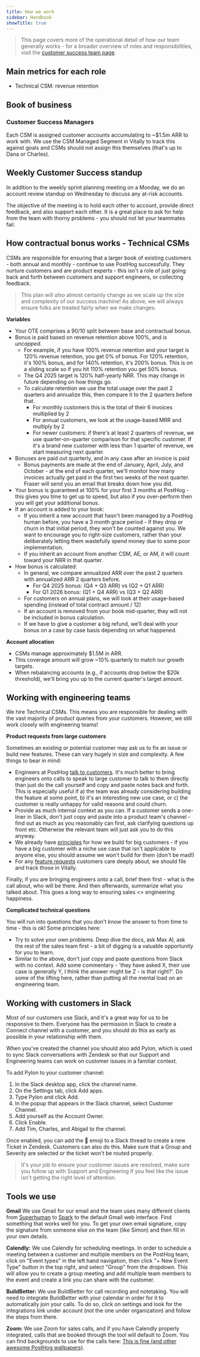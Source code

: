 ```yaml
---
title: How we work
sidebar: Handbook
showTitle: true
---
```


> This page covers more of the operational detail of how our team generally works - for a broader overview of roles and responsibilities, visit the [customer success team page](/handbook/cs-and-onboarding/customer-success).

## Main metrics for each role

- Technical CSM: revenue retention

## Book of business

### Customer Success Managers

Each CSM is assigned customer accounts accumulating to ~$1.5m ARR to work with.  We use the CSM Managed Segment in Vitally to track this against goals and CSMs should not assign this themselves (that's up to Dana or Charles).

## Weekly Customer Success standup

In addition to the weekly sprint planning meeting on a Monday, we do an account review standup on Wednesday to discuss any at-risk accounts.

The objective of the meeting is to hold each other to account, provide direct feedback, and also support each other. It is a great place to ask for help from the team with thorny problems - you should not let your teammates fail.

## How contractual bonus works - Technical CSMs

CSMs are responsible for ensuring that a larger book of existing customers - both annual and monthly - continue to use PostHog successfully. They nurture customers and are product experts - this isn't a role of just going back and forth between customers and support engineers, or collecting feedback.

> This plan will _also_ almost certainly change as we scale up the size and complexity of our success machine! As above, we will always ensure folks are treated fairly when we make changes.

**Variables**

- Your OTE comprises a 90/10 split between base and contractual bonus.
- Bonus is paid based on revenue retention above 100%, and is _uncapped_.
  - For example, if you have 100% revenue retention and your target is 120% revenue retention, you get 0% of bonus. For 120% retention, it's 100% bonus, and for 140% retention, it's 200% bonus. This is on a sliding scale so if you hit 110% retention you get 50% bonus.
  - The Q4 2025 target is 120% half-yearly NRR. This may change in future depending on how things go.
  - To calculate retention we use the total usage over the past 2 quarters and annualize this, then compare it to the 2 quarters before that.
    - For monthly customers this is the total of their 6 invoices multiplied by 2
    - For annual customers, we look at the usage-based MRR and multiply by 2
    - For newer customers: if there's at least 2 quarters of revenue, we use quarter-on-quarter comparison for that specific customer. If it's a brand new customer with less than 1 quarter of revenue, we start measuring next quarter.
- Bonuses are paid out quarterly, and in any case after an invoice is paid
  - Bonus payments are made at the end of January, April, July, and October - at the end of each quarter, we'll monitor how many invoices actually get paid in the first two weeks of the next quarter. Fraser will send you an email that breaks down how you did.
- Your bonus is guaranteed at 100% for your first 3 months at PostHog - this gives you time to get up to speed, but also if you over-perform then you will get your additional bonus.
- If an account is added to your book:
  - If you inherit a new account that hasn't been managed by a PostHog human before, you have a 3 month grace period - if they drop or churn in that initial period, they won't be counted against you. We want to encourage you to right-size customers, rather than your deliberately letting them wastefully spend money due to some poor implementation.
  - If you inherit an account from another CSM, AE, or AM, it will count toward your NRR in that quarter.
- How bonus is calculated:
  - In general, we compare annualized ARR over the past 2 quarters with annualized ARR 2 quarters before.
    - For Q4 2025 bonus: (Q4 + Q3 ARR) vs (Q2 + Q1 ARR)
    - For Q1 2026 bonus: (Q1 + Q4 ARR) vs (Q3 + Q2 ARR)
  - For customers on annual plans, we will look at their usage-based spending (instead of total contract amount / 12)
  - If an account is removed from your book mid-quarter, they will not be included in bonus calculation.
  - If we have to give a customer a big refund, we’ll deal with your bonus on a case by case basis depending on what happened.
 
**Account allocation**
- CSMs manage approximately $1.5M in ARR.
- This coverage amount will grow ~10% quarterly to match our growth targets.
- When rebalancing accounts (e.g., if accounts drop below the $20k threshold), we'll bring you up to the current quarter's target amount.

## Working with engineering teams

We hire Technical CSMs. This means you are responsible for dealing with the vast majority of product queries from your customers. However, we still work closely with engineering teams!

**Product requests from large customers**

Sometimes an existing or potential customer may ask us to fix an issue or build new features. These can vary hugely in size and complexity. A few things to bear in mind:

- Engineers at PostHog [talk to customers](/handbook/making-users-happy#engineers-talk-to-users-and-provide-support). It's much better to bring engineers onto calls to speak to large customer to talk to them directly than just do the call yourself and copy and paste notes back and forth. This is especially useful if a) the team was already considering building the feature at some point, b) it's an interesting new use case, or c) the customer is really unhappy for valid reasons and could churn.
- Provide as much internal context as you can. If a customer sends a one-liner in Slack, don't just copy and paste into a product team's channel - find out as much as you reasonably can first, ask clarifying questions up front etc. Otherwise the relevant team will just ask you to do this anyway.
- We already have [principles](/handbook/how-we-make-money#principles-for-dealing-with-big-customers) for how we build for big customers - if you have a big customer with a niche use case that isn't applicable to anyone else, you should assume we won't build for them (don't be mad!)
- For any [feature requests](/handbook/cs-and-onboarding/feature-requests) customers care deeply about, we should file and track those in Vitally.

Finally, if you are bringing engineers onto a call, brief them first - what is the call about, who will be there. And then afterwards, summarize what you talked about. This goes a long way to ensuring sales <\> engineering happiness.

**Complicated technical questions**

You will run into questions that you don't know the answer to from time to time - this is ok! Some principles here:

- Try to solve your own problems. Deep dive the docs, ask Max AI, ask the rest of the sales team first - a bit of digging is a valuable opportunity for you to learn.
- Similar to the above, don't just copy and paste questions from Slack with no context. Add some commentary - 'they have asked X, their use case is generally Y, I think the answer might be Z - is that right?'. Do some of the lifting here, rather than putting all the mental load on an engineering team.

## Working with customers in Slack

Most of our customers use Slack, and it's a great way for us to be responsive to them. Everyone has the permission in Slack to create a Connect channel with a customer, and you should do this as early as possible in your relationship with them.

When you've created the channel you should also add Pylon, which is used to sync Slack conversations with Zendesk so that our Support and Engineering teams can work on customer issues in a familiar context.

To add Pylon to your customer channel:

1. In the Slack desktop app, click the channel name.
2. On the Settings tab, click Add apps.
3. Type Pylon and click Add.
4. In the popup that appears in the Slack channel, select Customer Channel.
5. Add yourself as the Account Owner.
6. Click Enable.
7. Add Tim, Charles, and Abigail to the channel.

Once enabled, you can add the :ticket: emoji to a Slack thread to create a new Ticket in Zendesk.  Customers can also do this.  Make sure that a Group and Severity are selected or the ticket won't be routed properly.

> It's your job to ensure your customer issues are resolved, make sure you follow up with Support and Engineering if you feel like the issue isn't getting the right level of attention.

## Tools we use
**Gmail**
We use Gmail for our email and the team uses many different clients from [Superhuman](https://superhuman.com/) to [Spark](https://sparkmailapp.com/) to the default Gmail web interface. Find something that works well for you. To get your own email signature, copy the signature from someone else on the team (like Simon) and then fill in your own details.

**Calendly:**
We use Calendly for scheduling meetings. In order to schedule a meeting between a customer and multiple members on the PostHog team, click on "Event types" in the left hand navigation, then click "+ New Event Type" button in the top right, and select "Group" from the dropdown. This will allow you to create a group meeting and add multiple team members to the event and create a link you can share with the customer.

**BuildBetter:**
We use BuildBetter for call recording and notetaking. You will need to integrate BuildBetter with your calendar in order for it to automatically join your calls. To do so, click on settings and look for the integrations link under account (not the one under organization) and follow the steps from there.

**Zoom:**
We use Zoom for sales calls, and if you have Calendly properly integrated, calls that are booked through the tool will default to Zoom. You can find backgrounds to use for the calls here: [This is fine \(and other awesome PostHog wallpapers\)](/blog/posthog-wallpapers).
